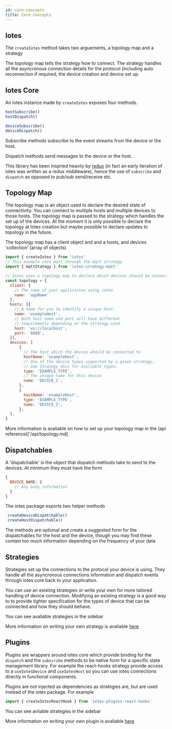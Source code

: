 ```yaml
---
id: core-concepts
title: Core Concepts
---
```


## Iotes

The ```createIotes``` method takes two arguements, a topology map and a strategy

The topology map tells the strategy how to connect.
The strategy handles all the asyncronous connection details for the protocol (including auto reconnection if required, the device creation and device set up.

## Iotes Core

An iotes instance made by ```createIotes``` exposes four methods.

```javascript
hostSubscribe()
hostDispatch()

deviceSubscribe()
deviceDispatch()
```

Subscribe methods subscribe to the event streams from the device or the host.

Dispatch methods send messages to the device or the host.

This library has been inspried heavily by [redux](redux.js.org) (in fact an early iteration of iotes was written as a redux middleware), hence the use of ```subscribe``` and ```dispatch``` as opposed to pub/sub send/receive etc.

## Topology Map

The topology map is an object used to declare the desired state of connectivity. You can connect to multiple hosts and multiple devices to those hosts. The topology map is passed to the strategy which handles the set up of the devices. At the moment it is only possible to declare the topology at Iotes creation but maybe possible to declare updates to topology in the future. 

The topology map has a client object and and a hosts, and devices 'collection' (array of objects)

```javascript
import { createIotes } from 'iotes'
// This example uses mqtt through the mqtt strategy
import { mqttStategy } from 'iotes-strategy-mqtt' 

// Iotes uses a topology map to declare which devices should be connected
const topology = {
  client: { 
    // The name of your application using iotes
    name: 'appName' 
  }, 
  hosts: [{
    // A name for you to identify a unique host
    name: 'exampleHost', 
    // Both host name and port will have different 
    // requirements depending on the strategy used
    host: 'ws://localhost', 
    port: '8888', 
  }], 
  devices: [
      {
        // The host which the device whould be connected to
        hostName: 'exampleHost',
        // One of the device types supported by a given strategy. 
        // See Strategy docs for avaliable types.
        type: 'EXAMPLE_TYPE', 
        // The unique name for this device
        name: 'DEVICE_1', 
      },
      {
        hostName: 'exampleHost',
        type: 'EXAMPLE_TYPE',
        name: 'DEVICE_2', 
      },
  ],
}
```

More information is avaliable on how to set up your topology map in the (api reference)['/api/topology.md]

## Dispatchables

A 'dispatchable' is the object that dispatch methods take to send to the devices. At minimum they must have the form

```javascript
{ 
  DEVICE_NAME: { 
    // Any body information
  }
}
```

The iotes package exports two helper methods 

```javascript
 createDeviceDispatchable()
 createHostDispatchable()
```

The methods are optional and create a suggested form for the dispatchables for the host and the device, though you may find these contain too much information depending on the frequency of your data 

## Strategies

Strategies set up the connections to the protocol your device is using. They handle all the asyncronous connections information and dispatch events through iotes core back to your application. 

You can use an existing strategies or write your own for more tailored handling of device connection. Modifying an existing strategy is a good way to to provide tighter specification for the types of device that can be connected and how they should behave.

You can see avaliable strategies in the sidebar

More information on writing your own strategy is avaliable [here](/docs/advanced/strategies)

## Plugins

Plugins are wrappers around iotes core which provide binding for the ```dispatch``` and the ```subscribe``` methods to be native form for a specific state management library. For example the react-hooks strategy provide access to a ```useIotesDevice``` and ```useIotesHost``` so you can use iotes connections directly in functional components.

Plugins are not injected as dependencies as strategies are, but are used instead of the iotes package. For example 

```javascript
import { createIotesReactHook } from 'iotes-plugins-react-hooks'
```

You can see avliable strategies in the sidebar

More information on writing your own plugin is avaliable [here](/docs/advanced/strategies)
